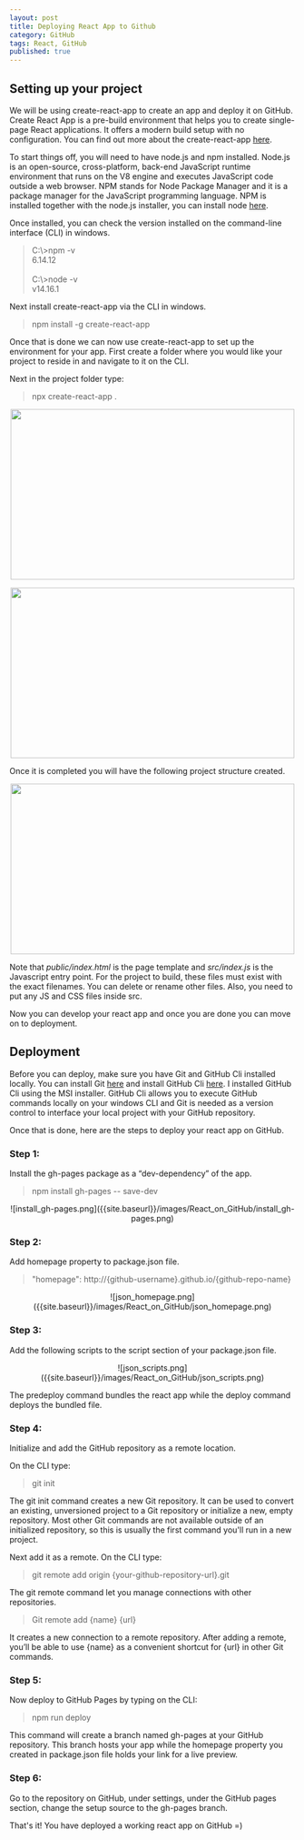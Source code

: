 ```yaml
---
layout: post
title: Deploying React App to Github
category: GitHub
tags: React, GitHub
published: true
---
```


## Setting up your project

We will be using create-react-app to create an app and deploy it on GitHub. Create React App is a pre-build environment that helps you to create single-page React applications. It offers a modern build setup with no configuration.
You can find out more about the create-react-app [here](https://create-react-app.dev/docs/getting-started).

To start things off, you will need to have node.js and npm installed.
Node.js is an open-source, cross-platform, back-end JavaScript runtime environment that runs on the V8 engine and executes JavaScript code outside a web browser. NPM stands for Node Package Manager and it is a package manager for the JavaScript programming language. NPM is installed together with the node.js installer, you can install node [here](https://nodejs.org/en/).

Once installed, you can check the version installed on the command-line interface (CLI) in windows.

> C:\\>npm -v <br/>
> 6.14.12 <br><br/>
> C:\\>node -v <br/>
> v14.16.1

Next install create-react-app via the CLI in windows.

> npm install -g create-react-app

Once that is done we can now use create-react-app to set up the environment for your app.
First create a folder where you would like your project to reside in and navigate to it on the CLI.

Next in the project folder type:
> npx create-react-app <name of app>.

<p align="center">
  <img width="500" height="300" src="{{site.baseurl}}/images/React_on_GitHub/npx_create.png">
</p>
<p align="center">
  <img width="500" height="300" src="{{site.baseurl}}/images/React_on_GitHub/npx_success.png">
</p>
Once it is completed you will have the following project structure created.
<p align="center">
  <img width="500" height="300" src="{{site.baseurl}}/images/React_on_GitHub/project_structure.png">
</p>
Note that <i>public/index.html</i> is the page template and <i>src/index.js</i> is the Javascript entry point. For the project to build, these files must exist with the exact filenames. You can delete or rename other files. Also, you need to put any JS and CSS files inside src.

Now you can develop your react app and once you are done you can move on to deployment.

## Deployment

Before you can deploy, make sure you have Git and GitHub Cli installed locally. You can install Git [here](https://git-scm.com/) and install GitHub Cli [here](https://github.com/cli/cli). I installed GitHub Cli using the MSI installer. GitHub Cli allows you to execute GitHub commands locally on your windows CLI and Git is needed as a version control to interface your local project with your GitHub repository.

Once that is done, here are the steps to deploy your react app on GitHub.

### Step 1: <br/>
Install the gh-pages package as a “dev-dependency” of the app.
> npm install gh-pages -- save-dev

<p align="center">
![install_gh-pages.png]({{site.baseurl}}/images/React_on_GitHub/install_gh-pages.png)
</p>

### Step 2: <br/>
Add homepage property to package.json file.
> "homepage": http://{github-username}.github.io/{github-repo-name}

<p align="center">
![json_homepage.png]({{site.baseurl}}/images/React_on_GitHub/json_homepage.png)
</p>

### Step 3: <br/>
Add the following scripts to the script section of your package.json file.
<p align="center">
![json_scripts.png]({{site.baseurl}}/images/React_on_GitHub/json_scripts.png)
</p>
The predeploy command bundles the react app while the deploy command deploys the bundled file.

### Step 4: <br/>
Initialize and add the GitHub repository as a remote location.

On the CLI type:
>git init

The git init command creates a new Git repository. It can be used to convert an existing, unversioned project to a Git repository or initialize a new, empty repository. Most other Git commands are not available outside of an initialized repository, so this is usually the first command you'll run in a new project.

Next add it as a remote. On the CLI type:
>git remote add origin {your-github-repository-url}.git

The git remote command let you manage connections with other repositories.
>Git remote add {name} {url}

It creates a new connection to a remote repository. After adding a remote, you’ll be able to use {name} as a convenient shortcut for {url} in other Git commands.

### Step 5: <br/>
Now deploy to GitHub Pages by typing on the CLI:
> npm run deploy

This command will create a branch named gh-pages at your GitHub repository. This branch hosts your app while the homepage property you created in package.json file holds your link for a live preview.

### Step 6: <br/>
Go to the repository on GitHub, under settings, under the GitHub pages section, change the setup source to the gh-pages branch.

That's it! You have deployed a working react app on GitHub =)
